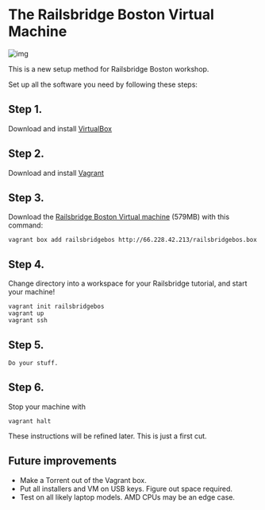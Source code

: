 # The Railsbridge Boston Virtual Machine

![img](https://raw.github.com/railsbridge-boston/railsbridge-virtual-machine/master/vm.png)

This is a new setup method for Railsbridge Boston workshop.

Set up all the software you need by following these steps:

## Step 1. 

Download and install [VirtualBox][vbox]

[vbox]:https://www.virtualbox.org/wiki/Downloads

## Step 2. 

Download and install [Vagrant][vagrant]

[vagrant]:http://downloads.vagrantup.com/tags/v1.2.7

## Step 3. 

Download the [Railsbridge Boston Virtual machine][vm] (579MB) with this command:

    vagrant box add railsbridgebos http://66.228.42.213/railsbridgebos.box

[vm]:http://66.228.42.213/railsbridgebos.box

## Step 4. 

Change directory into a workspace for your Railsbridge tutorial, and start
your machine!

    vagrant init railsbridgebos
    vagrant up
    vagrant ssh


## Step 5. 
    
    Do your stuff.
    
## Step 6.

Stop your machine with

    vagrant halt

These instructions will be refined later. This is just a first cut.


## Future improvements

* Make a Torrent out of the Vagrant box.
* Put all installers and VM on USB keys. Figure out space required.
* Test on all likely laptop models. AMD CPUs may be an edge case.




